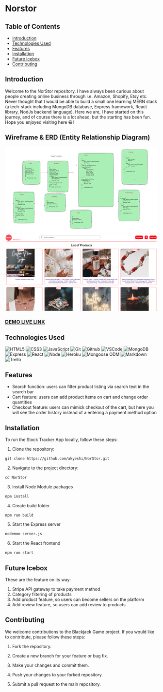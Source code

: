 # Norstor 

## Table of Contents

- [Introduction](#Introduction)
- [Technologies Used](#Technologies-Used)
- [Features](#Features)
- [Installation](#Installation)
- [Future Icebox](#Future-Icebox)
- [Contributing](#Contribution)

## Introduction

Welcome to the NorStor repository. I have always been curious about people creating online business through i.e. Amazon, Shopify, Etsy etc. Never thought that I would be able to build a small one learning MERN stack (a tech-stack including MongoDB database, Express framework, React library, NodJs backend language). Here we are, I have started on this journey, and of course there is a lot ahead, but the starting has been fun. Hope you enjoyed visiting here 😀!

## Wireframe & ERD (Entity Relationship Diagram)
![!Alt Entity Relationship Diagram](public/images/ERD.png)
![!Alt NorStor](public/images/homepage.png)
### [DEMO LIVE LINK](https://norstor-8be65c44ce4a.herokuapp.com/ "target=_blank")

## Technologies Used

![HTML5](https://img.shields.io/badge/-HTML5-05122A?style=flat&logo=html5)
![CSS3](https://img.shields.io/badge/-CSS-05122A?style=flat&logo=css3)
![JavaScript](https://img.shields.io/badge/-JavaScript-05122A?style=flat&logo=javascript)
![Git](https://img.shields.io/badge/-Git-05122A?style=flat&logo=git)
![Github](https://img.shields.io/badge/-GitHub-05122A?style=flat&logo=github)
![VSCode](https://img.shields.io/badge/-VS_Code-05122A?style=flat&logo=visualstudio)
![MongoDB](https://img.shields.io/badge/-MongoDB-05122A?style=flat&logo=mongodb)
![Express](https://img.shields.io/badge/-Express-05122A?style=flat&logo=express)
![React](https://img.shields.io/badge/-React-05122A?style=flat&logo=react)
![Node](https://img.shields.io/badge/-Node.js-05122A?style=flat&logo=node.js)
![Heroku](https://img.shields.io/badge/-Heroku-05122A?style=flat&logo=heroku)
![Mongoose ODM](https://img.shields.io/badge/-Mongoose_ODM-05122A?style=flat&logo=mongodb)
![Markdown](https://img.shields.io/badge/-Markdown-05122A?style=flat&logo=markdown)
![Trello](https://img.shields.io/badge/-Trello-05122A?style=flat&logo=trello)

<!--
![Semantic UI React](https://img.shields.io/badge/-Semantic%20UI%20React-05122A?style=flat&logo=semanticuireact)
![AWS S3](https://img.shields.io/badge/-AWS_S3-05122A?style=flat&logo=amazons3)
![JWT](https://img.shields.io/badge/-JSON_Web_Tokens-05122A?style=flat&logo=jsonwebtokens)
![Canva](https://img.shields.io/badge/-Canva-05122A?style=flat&logo=canva)
![Vim](https://img.shields.io/badge/-Vim-05122A?style=flat&logo=vim)
![Python](https://img.shields.io/badge/-Python-05122A?style=flat&logo=python)
![Django](https://img.shields.io/badge/-Django-05122A?style=flat&logo=django)
![PostgreSQL](https://img.shields.io/badge/-PostgreSQL-05122A?style=flat&logo=postgresql)
![Materialize CSS](https://img.shields.io/badge/-Materialize_CSS-05122A?style=flat&logo=materialdesign) -->

## Features

- Search function: users can filter product listing via search text in the search bar 
- Cart feature: users can add product items on cart and change order quantities 
- Checkout feature: users can mimick checkout of the cart, but here you will see the order history instead of a entering a payment method option 

## Installation

To run the Stock Tracker App locally, follow these steps:

1. Clone the repository:

```html
git clone https://github.com/akyeshi/NorStor.git
```

2. Navigate to the project directory:

```html
cd NorStor
```

3. Install Node Module packages
```html
npm install 
```
4. Create build folder
```html
npm run build 
```

5. Start the Express server
```html
nodemon server.js 
```

6. Start the React frontend
```html
npm run start 
```


## Future Icebox

These are the feature on its way:

1. Stripe API gateway to take payment method 
2. Category filtering of products 
3. Add product feature, so users can become sellers on the platform
4. Add review feature, so users can add review to products

## Contributing

We welcome contributions to the Blackjack Game project. If you would like to contribute, please follow these steps:

1. Fork the repository.

2. Create a new branch for your feature or bug fix.

3. Make your changes and commit them.

4. Push your changes to your forked repository.

5. Submit a pull request to the main repository.
